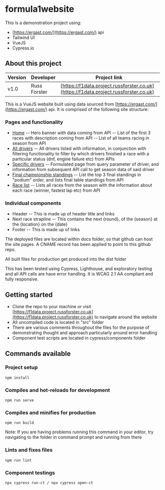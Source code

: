# formula1website
This is a demonstration project using: 

- [https://ergast.com/](https://ergast.com/) api
- Tailwind UI
- VueJS
- Cypress.io

## About this project
| Version | Developer | Project link 
|--|--|--|
| v1.0 | Russ Forster | [https://f1data.project.russforster.co.uk](https://f1data.project.russforster.co.uk)

This is a VueJS website built using data sourced from [https://ergast.com/](https://ergast.com/) api. It is comprised of the following site structure:

### Pages and functionality 
- [Home](https://f1data.project.russforster.co.uk/)
-- Hero banner with data coming from API
-- List of the first 3 races with description coming from API
-- List of all teams racing in season from API
- [All drivers](https://f1data.project.russforster.co.uk/all-drivers.html)
-- All drivers listed with information, in conjunction with filtering functionality to filter by which drivers finished a race with a particular status (dnf, engine failure etc) from APIs
- [Specific drivers](https://f1data.project.russforster.co.uk/driver-results.html?driver=max_verstappen)
-- Formulated page from query parameter of driver, and information from subsequent API call to get season data of said driver
- [Final championship standings](https://f1data.project.russforster.co.uk/championship-standings.html)
-- List the top 3 final standings in "podium" order, and lists final table standings from API
- [Race list](https://f1data.project.russforster.co.uk/season-list.html)
-- Lists all races from the season with the information about each race (winner, fastest lap etc) from API

### Individual components 
- Header
-- This is made up of header title and links
- Next race strapline
-- This contains the next {round}, of the {season} at the {location} on the {date}
- Footer
-- This is made up of links

The deployed files are located within docs folder, so that github can host the site pages. A CNAME record has been applied to point to this github repo.

All built files for production get produced into the dist folder

This has been tested using Cypress, Lighthouse, and exploratory testing and all API calls are have error handling. It is WCAG 2.1 AA compliant and fully responsive.

## Getting started

- Clone the repo to your machine or visit  [https://f1data.project.russforster.co.uk](https://f1data.project.russforster.co.uk) to navigate around the website
- All uncompiled code is located in "src" folder
- There are various comments throughout the files for the purpose of demonstrating thought and approach particularly around error handling
- Component test scripts are located in cypress/components folder

## Commands available

### Project setup
```
npm install
```

### Compiles and hot-reloads for development
```
npm run serve
```

### Compiles and minifies for production
```
npm run build
```
Note: If you are having problems running this command in your editor, try navigating to the folder in command prompt and running from there

### Lints and fixes files
```
npm run lint
```

### Component testings
```
npx cypress run-ct / npx cypress open-ct
```

